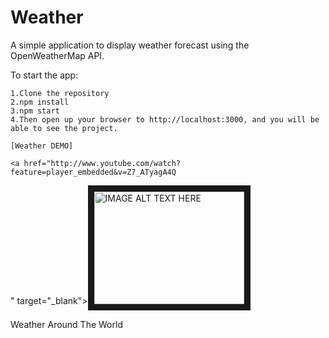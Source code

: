 # Weather
A simple application to display weather forecast using the OpenWeatherMap API.

To start the app:

    1.Clone the repository
    2.npm install
    3.npm start
    4.Then open up your browser to http://localhost:3000, and you will be able to see the project.

    [Weather DEMO]

    <a href="http://www.youtube.com/watch?feature=player_embedded&v=Z7_ATyagA4Q
" target="_blank"><img src="http://img.youtube.com/vi/Z7_ATyagA4Q/0.jpg"
alt="IMAGE ALT TEXT HERE" width="240" height="180" border="10" /></a>



Weather Around The World
